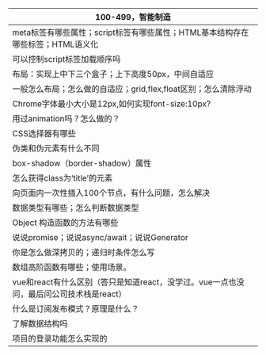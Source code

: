 | 100-499，智能制造                                            |
| ------------------------------------------------------------ |
| meta标签有哪些属性；script标签有哪些属性；HTML基本结构存在哪些标签；HTML语义化 |
| 可以控制script标签加载顺序吗                                 |
| 布局：实现上中下三个盒子；上下高度50px，中间自适应           |
| 一般怎么布局；怎么做的自适应；grid,flex,float区别；怎么清除浮动 |
| Chrome字体最小大小是12px,如何实现font-size:10px?             |
| 用过animation吗？怎么做的？                                  |
| CSS选择器有哪些                                              |
| 伪类和伪元素有什么不同                                       |
| box-shadow（border-shadow）属性                              |
| 怎么获得class为‘title’的元素                                 |
| 向页面内一次性插入100个节点，有什么问题，怎么解决            |
| 数据类型有哪些；怎么判断数据类型                             |
| Object 构造函数的方法有哪些                                  |
| 说说promise；说说async/await；说说Generator                  |
| 你是怎么做深拷贝的；递归时条件怎么写                         |
| 数组高阶函数有哪些；使用场景。                               |
| vue和react有什么区别（答只是知道react，没学过。vue一点也没问，最后问公司技术栈是react） |
| 什么是订阅发布模式？原理是什么？                             |
| 了解数据结构吗                                               |
| 项目的登录功能怎么实现的                                     |

























